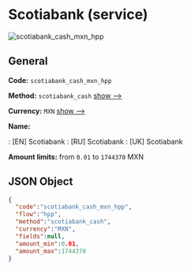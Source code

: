 
# Scotiabank (service) 
![scotiabank_cash_mxn_hpp](https://static.openfintech.io/payment_methods/scotiabank_cash_mxn_hpp/logo.svg?w=400&c=v0.59.26#w200)  

## General 
 
**Code:** `scotiabank_cash_mxn_hpp` 
 
**Method:** `scotiabank_cash` 
 [show -->](/payment-methods/scotiabank_cash/) 
 
**Currency:** `MXN` [show -->](/currencies/MXN/) 
 
**Name:** 
 
:	[EN] Scotiabank 
:	[RU] Scotiabank 
:	[UK] Scotiabank 
 
**Amount limits:** from `0.01` to `1744370` MXN 

## JSON Object 

```json
{
  "code":"scotiabank_cash_mxn_hpp",
  "flow":"hpp",
  "method":"scotiabank_cash",
  "currency":"MXN",
  "fields":null,
  "amount_min":0.01,
  "amount_max":1744370
}
```  
